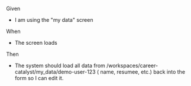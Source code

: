 Given 
- I am using the "my data" screen

When
- The screen loads

Then
- The system should load all data from /workspaces/career-catalyst/my_data/demo-user-123 ( name, resumee, etc.) back into the form so I can edit it.

